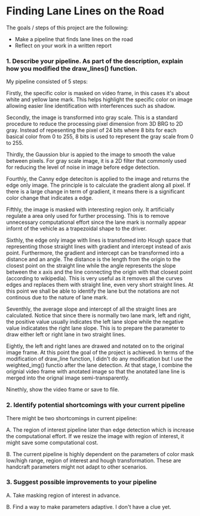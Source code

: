 # **Finding Lane Lines on the Road** 

The goals / steps of this project are the following:
* Make a pipeline that finds lane lines on the road
* Reflect on your work in a written report

[//]: # (Image References)

[image1]: ./examples/grayscale.jpg "Grayscale"

### 1. Describe your pipeline. As part of the description, explain how you modified the draw_lines() function.

My pipeline consisted of 5 steps:

Firstly, the specific color is masked on video frame, in this cases it's about white and yellow lane mark. This helps highlight the specific color on image allowing easier line identification with interferences such as shadow. 

[//]: # (Image References)

[image1]: ./result/HLS.jpg "HLS"
[image2]: ./result/HSV.jpg "HSV"

Secondly, the image is transformed into gray scale. This is a standard procedure to reduce the processing pixel dimension from 3D BRG to 2D gray. Instead of repesenting the pixel of 24 bits where 8 bits for each basical color from 0 to 255, 8 bits is used to represent the gray scale from 0 to 255. 

Thirdly, the Gaussion blur is appied to the image to smooth the value between pixels. For gray scale image, it is a 2D filter that commonly used for reducing the level of noise in image before edge detection.

Fourthly, the Canny edge deteciton is applied to the image and returns the edge only image. The principle is to calculate the gradient along all pixel. If there is a large change in term of gradient, it means there is a significant color change that indicates a edge. 

Fifthly, the image is masked with interesting region only. It artificially regulate a area only  used for further processing. This is to remove unnecessary computational effort since the lane mark is normally appear infornt of the vehicle as a trapezoidal shape to the driver. 

Sixthly, the edge only image with lines is transfomed into Hough space that representing those straight lines with gradient and intercept instead of axis point. Furthermore, the gradient and intercept can be transformed into a distance and an angle. The distance is the length from the origin to the closest point on the straight line while the angle represents the slope between the x axis and the line connecting the origin with that closest point (according to wikipedia). This is very useful as it removes all the curves edges and replaces them with straight line, even very short straight lines. At this point we shall be able to identify the lane but the notations are not continous due to the nature of lane mark. 

Seventhly, the average slope and intercept of all the straight lines are calculated. Notice that since there is normally two lane mark, left and right, the positive value usually indicates the left lane slope while the negative value indicatates the right lane slope. This is to prepare the parameter to draw either left or right lane in two straight lines. 

Eightly, the left and right lanes are drawed and notated on to the original image frame. At this point the goal of the project is achieved. In terms of the modification of draw_line function, I didn't do any modification but I use the weighted_img() functio after the lane detection. At that stage, I combine the orignial video frame with anotated image so that the anotated lane line is merged into the orignal image semi-transparently. 

Ninethly, show the video frame or save to file. 

### 2. Identify potential shortcomings with your current pipeline

There might be two shortcomings in current pipeline:

A. The region of interest pipeline later than edge detection which is increase the computational effort. If we resize the image with region of interest, it might save some computational cost. 

B. The current pipeline is highly dependent on the parameters of color mask low/high range, region of interest and hough transformation. These are handcraft parameters might not adapt to other scenarios. 

### 3. Suggest possible improvements to your pipeline

A. Take masking region of interest in advance.

B. Find a way to make parameters adaptive. I don't have a clue yet. 
